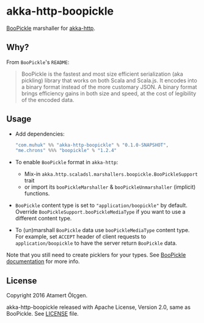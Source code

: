 # akka-http-boopickle

[BooPickle](https://github.com/ochrons/boopickle) marshaller for [akka-http](https://github.com/akka/akka).


## Why?

From `BooPickle`'s `README`:

> BooPickle is the fastest and most size efficient serialization (aka pickling) library that works on both Scala and Scala.js. It encodes into a binary format instead of the more customary JSON. A binary format brings efficiency gains in both size and speed, at the cost of legibility of the encoded data.

## Usage

- Add dependencies:

  ```scala
  "com.muhuk" %% "akka-http-boopickle" % "0.1.0-SNAPSHOT",
  "me.chrons" %%% "boopickle" % "1.2.4"
  ```
  
- To enable `BooPickle` format in `akka-http`:
  - Mix-in `akka.http.scaladsl.marshallers.boopickle.BooPickleSupport` trait 
  - or import its `booPickleMarshaller` & `booPickleUnmarshaller` (implicit) functions.
- `BooPickle` content type is set to `"application/boopickle"` by default. Override `BooPickleSupport.booPickleMediaType` if you want to use a different content type.
- To (un)marshall `BooPickle` data use `booPickleMediaType` content type. For example, set `ACCEPT` header of client requests to `application/boopickle` to have the server return `BooPickle` data.

Note that you still need to create picklers for your types. See [BooPickle documentation](https://github.com/ochrons/boopickle) for more info.

## License

Copyright 2016 Atamert Ölçgen. 

akka-http-boopickle released with Apache License, Version 2.0, same as BooPickle. See [LICENSE](LICENSE) file.

